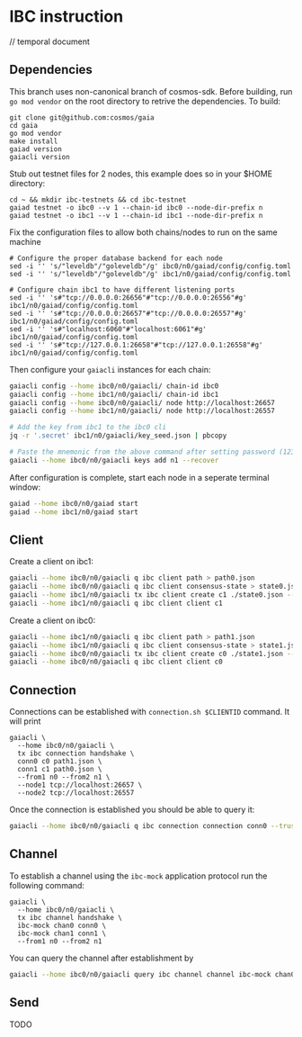 # IBC instruction

// temporal document

## Dependencies

This branch uses non-canonical branch of cosmos-sdk. Before building, run `go mod vendor` on the root directory to retrive the dependencies. To build:

```shell
git clone git@github.com:cosmos/gaia
cd gaia
go mod vendor
make install
gaiad version
gaiacli version
```

Stub out testnet files for 2 nodes, this example does so in your $HOME directory:

```shell
cd ~ && mkdir ibc-testnets && cd ibc-testnet
gaiad testnet -o ibc0 --v 1 --chain-id ibc0 --node-dir-prefix n
gaiad testnet -o ibc1 --v 1 --chain-id ibc1 --node-dir-prefix n
```

Fix the configuration files to allow both chains/nodes to run on the same machine

```shell
# Configure the proper database backend for each node
sed -i '' 's/"leveldb"/"goleveldb"/g' ibc0/n0/gaiad/config/config.toml
sed -i '' 's/"leveldb"/"goleveldb"/g' ibc1/n0/gaiad/config/config.toml

# Configure chain ibc1 to have different listening ports
sed -i '' 's#"tcp://0.0.0.0:26656"#"tcp://0.0.0.0:26556"#g' ibc1/n0/gaiad/config/config.toml
sed -i '' 's#"tcp://0.0.0.0:26657"#"tcp://0.0.0.0:26557"#g' ibc1/n0/gaiad/config/config.toml
sed -i '' 's#"localhost:6060"#"localhost:6061"#g' ibc1/n0/gaiad/config/config.toml
sed -i '' 's#"tcp://127.0.0.1:26658"#"tcp://127.0.0.1:26558"#g' ibc1/n0/gaiad/config/config.toml
```

Then configure your `gaiacli` instances for each chain:

```bash
gaiacli config --home ibc0/n0/gaiacli/ chain-id ibc0
gaiacli config --home ibc1/n0/gaiacli/ chain-id ibc1
gaiacli config --home ibc0/n0/gaiacli/ node http://localhost:26657
gaiacli config --home ibc1/n0/gaiacli/ node http://localhost:26557

# Add the key from ibc1 to the ibc0 cli
jq -r '.secret' ibc1/n0/gaiacli/key_seed.json | pbcopy

# Paste the mnemonic from the above command after setting password (12345678)
gaiacli --home ibc0/n0/gaiacli keys add n1 --recover
```

After configuration is complete, start each node in a seperate terminal window:

```bash
gaiad --home ibc0/n0/gaiad start
gaiad --home ibc1/n0/gaiad start
```

## Client

Create a client on ibc1:

```bash
gaiacli --home ibc0/n0/gaiacli q ibc client path > path0.json
gaiacli --home ibc0/n0/gaiacli q ibc client consensus-state > state0.json
gaiacli --home ibc1/n0/gaiacli tx ibc client create c1 ./state0.json --from n0
gaiacli --home ibc1/n0/gaiacli q ibc client client c1
```

Create a client on ibc0:

```bash
gaiacli --home ibc1/n0/gaiacli q ibc client path > path1.json
gaiacli --home ibc1/n0/gaiacli q ibc client consensus-state > state1.json
gaiacli --home ibc0/n0/gaiacli tx ibc client create c0 ./state1.json --from n0
gaiacli --home ibc0/n0/gaiacli q ibc client client c0
```

## Connection

Connections can be established with `connection.sh $CLIENTID` command. It will print

```shell
gaiacli \
  --home ibc0/n0/gaiacli \
  tx ibc connection handshake \
  conn0 c0 path1.json \
  conn1 c1 path0.json \
  --from1 n0 --from2 n1 \
  --node1 tcp://localhost:26657 \
  --node2 tcp://localhost:26557
```

Once the connection is established you should be able to query it:

```bash
gaiacli --home ibc0/n0/gaiacli q ibc connection connection conn0 --trust-node
```

## Channel

To establish a channel using the `ibc-mock` application protocol run the following command:

```
gaiacli \
  --home ibc0/n0/gaiacli \
  tx ibc channel handshake \
  ibc-mock chan0 conn0 \
  ibc-mock chan1 conn1 \
  --from1 n0 --from2 n1
```

You can query the channel after establishment by

```bash
gaiacli --home ibc0/n0/gaiacli query ibc channel channel ibc-mock chan0 --trust-node
```

## Send

TODO
